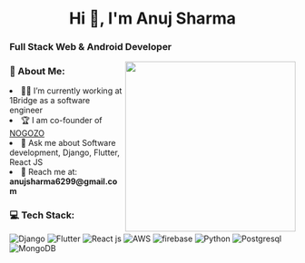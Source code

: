 <h1 align="center">Hi 👋, I'm Anuj Sharma</h1>
<h3 align="left">Full Stack Web & Android Developer</h3>
<img align="right" src="https://i.pinimg.com/564x/13/e9/e4/13e9e4ed698c6f4b530cdca678e58da8.jpg" width="300px"/>

<h3>💫 About Me:</h3>
<li align="left">👨‍💻 I’m currently working at 1Bridge as a software engineer </li>
<li align="left"> 🏆 I am co-founder of <a href="https://nogozo.com/">NOGOZO</a></li>
<li align="left">💬 Ask me about Software development, Django, Flutter, React JS </b></li>
<li align="left"> 📧 Reach me at: <b>anujsharma6299@gmail.com</b></li>
 
<h3>💻 Tech Stack:</h3>

![Django](https://img.shields.io/badge/Django-092E20?style=for-the-badge&logo=django&logoColor=green) ![Flutter](https://img.shields.io/badge/Flutter-%2302569B.svg?style=for-the-badge&logo=Flutter&logoColor=white) ![React js](https://img.shields.io/badge/-ReactJs-61DAFB?logo=react&logoColor=white&style=for-the-badge) ![AWS](https://img.shields.io/badge/Amazon_AWS-232F3E?style=for-the-badge&logo=amazon-aws&logoColor=white) ![firebase](https://img.shields.io/badge/Firebase-Green?style=for-the-badge&logo=firebase&logoColor=white) ![Python](https://img.shields.io/badge/Python-3776AB?style=for-the-badge&logo=python&logoColor=white) ![Postgresql](https://img.shields.io/badge/PostgreSQL-316192?style=for-the-badge&logo=postgresql&logoColor=white) ![MongoDB](https://img.shields.io/badge/MongoDB-4EA94B?style=for-the-badge&logo=mongodb&logoColor=white) 

